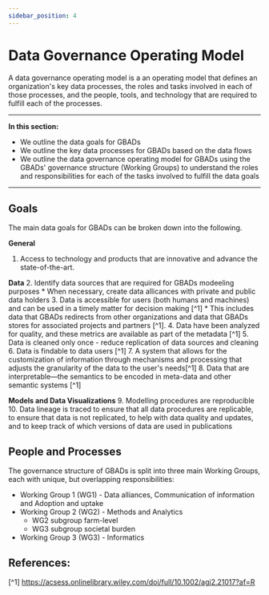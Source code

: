 ```yaml
---
sidebar_position: 4
---
```


# Data Governance Operating Model

A data governance operating model is a an operating model that defines an organization's key data processes, the roles and tasks involved in each of those processes, and the people, tools, and technology that are required to fulfill each of the processes. 

---

**In this section:** 

* We outline the data goals for GBADs
* We outline the key data processes for GBADs based on the data flows
* We outline the data governance operating model for GBADs using the GBADs' governance structure (Working Groups) to understand the roles and responsibilities for each of the tasks involved to fulfill the data goals

---

## Goals

The main data goals for GBADs can be broken down into the following.

**General**
1. Access to technology and products that are innovative and advance the state-of-the-art.

**Data**
2. Identify data sources that are required for GBADs modeeling purposes 
    * When necessary, create data allicances with private and public data holders
3. Data is accessible for users (both humans and machines) and can be used in a timely matter for decision making [^1]
    * This includes data that GBADs redirects from other organizations and data that GBADs stores for associated projects and partners [^1]. 
4. Data have been analyzed for quality, and these metrics are available as part of the metadata [^1]
5. Data is cleaned only once - reduce replication of data sources and cleaning
6. Data is findable to data users [^1]
7. A system that allows for the customization of information through mechanisms and processing that adjusts the granularity of the data to the user's needs[^1]
8. Data that are interpretable—the semantics to be encoded in meta-data and other semantic systems [^1]

**Models and Data Visualizations**
9. Modelling procedures are reproducible
10. Data lineage is traced to ensure that all data procedures are replicable, to ensure that data is not replicated, to help with data quality and updates, and to keep track of which versions of data are used in publications



<!-- 
From FAIR to FAIRS
    Data that can be used in a timely manner for decision making.
    Data that have been analyzed for quality, and these metrics are available as part of the meta-data.
    As complete a data collection as possible for all its stakeholders. This will include data that GBADs redirects from other organizations and data that GBADs stores for associated projects and partners.
    Data that are relevant to the modelling, decision support, and other purposes important to the aims of GBADs and its users.
    Data that are easily accessible to appropriate users (both machine and human).
    Data that are interpretable—the semantics to be encoded in meta-data and other semantic systems.
    Access to technology and products that are innovative and advance the state-of-the-art.
    A system that allows for the customization of information through mechanisms and processing that adjusts the granularity of the data to the user's needs. -->


<!-- * Assess the quality of all input data according to quality metrics established by the Informatics team and communicate the quality via data quality reports or dashboards 
* Data can be shared with internal and external partners via Application Programming Interfaces (APIs) and/or files in S3 buckets 
* Reduce data replication and provide processes so same versions of data can be used by all data users in GBADs 
* Trace data lineage and provenance to ensure that changes to data and outputs are reproducible and traceable, and to ensure that 
* Ensure that modelling procedures are well documented,
* Provide infrastructure to 

The goals were drafted using the 2023 Investment Document.  -->

## People and Processes

The governance structure of GBADs is split into three main Working Groups, each with unique, but overlapping responsibilities: 
* Working Group 1 (WG1) - Data alliances, Communication of information and Adoption and uptake
* Working Group 2 (WG2) - Methods and Analytics
    * WG2 subgroup farm-level 
    * WG3 subgroup societal burden
* Working Group 3 (WG3) - Informatics 

## References: 
[^1] https://acsess.onlinelibrary.wiley.com/doi/full/10.1002/agj2.21017?af=R